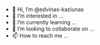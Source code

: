 - 👋 Hi, I’m @edvinas-kaziunas
- 👀 I’m interested in ...
- 🌱 I’m currently learning ...
- 💞️ I’m looking to collaborate on ...
- 📫 How to reach me ...

<!---
edvinas-kaziunas/edvinas-kaziunas is a ✨ special ✨ repository because its `README.md` (this file) appears on your GitHub profile.
You can click the Preview link to take a look at your changes.
--->
